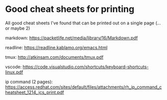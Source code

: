# Good cheat sheets for printing

All good cheat sheets I've found that can be printed out on a single page (... or maybe 2)

markdown: https://packetlife.net/media/library/16/Markdown.pdf

readline: https://readline.kablamo.org/emacs.html

tmux: http://atkinsam.com/documents/tmux.pdf

vscode: https://code.visualstudio.com/shortcuts/keyboard-shortcuts-linux.pdf

ip command (2 pages): https://access.redhat.com/sites/default/files/attachments/rh_ip_command_cheatsheet_1214_jcs_print.pdf